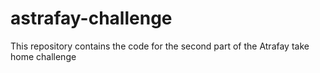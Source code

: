 # astrafay-challenge
This repository contains the code for the second part of the Atrafay take home challenge
